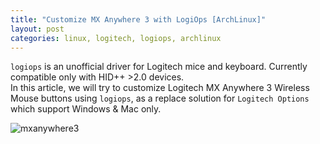 ```yaml
---
title: "Customize MX Anywhere 3 with LogiOps [ArchLinux]"
layout: post
categories: linux, logitech, logiops, archlinux
---
```


`logiops` is an unofficial driver for Logitech mice and keyboard.
Currently compatible only with HID++ >2.0 devices.  
In this article, we will try to customize Logitech MX Anywhere 3 Wireless Mouse buttons using `logiops`, as a replace solution for `Logitech Options` which support Windows & Mac only.  


![mxanywhere3](https://bizweb.dktcdn.net/100/326/151/products/35b96b0d-3d94-44cd-af2c-35f72c04ad8b-cr0-0-1464-600-pt0-sx1464-v1.jpg?v=1606036870593)
